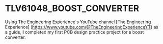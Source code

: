 # TLV61048_BOOST_CONVERTER
Using The Engineering Experience's YouTube channel [The Engineering Experience] (https://www.youtube.com/@TheEngineeringExperienceYT) as a guide, I completed my first PCB design practice project for a boost converter.
